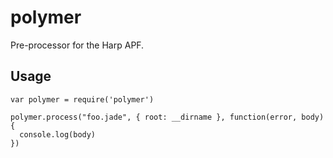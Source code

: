 # polymer

Pre-processor for the Harp APF.

## Usage

    var polymer = require('polymer')

    polymer.process("foo.jade", { root: __dirname }, function(error, body){
      console.log(body)
    })


